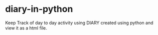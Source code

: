 # diary-in-python
Keep Track of  day to day activity using DIARY created using python and view it as a html file.
